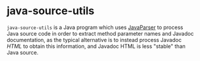 # java-source-utils

`java-source-utils` is a Java program which uses [JavaParser][0] to process
Java source code in order to extract method parameter names and Javadoc
documentation, as the typical alternative is to instead process Javadoc *HTML*
to obtain this information, and Javadoc HTML is less "stable" than Java source.

[0]: https://github.com/javaparser/javaparser
